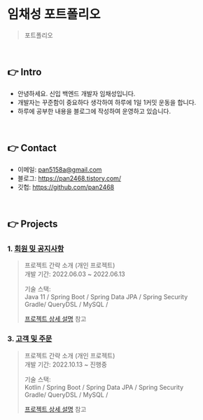 # 임채성 포트폴리오
>포트폴리오

</br>

## 👉 Intro
+ 안녕하세요. 신입 백엔드 개발자 임채성입니다.
+ 개발자는 꾸준함이 중요하다 생각하여 하루에 1일 1커밋 운동을 합니다.
+ 하루에 공부한 내용을 블로그에 작성하여 운영하고 있습니다. 

</br>

## 👉 Contact
- 이메일: pan5158a@gmail.com
- 블로그: https://pan2468.tistory.com/
- 깃헙: https://github.com/pan2468

</br>

## 👉 Projects

### 1. [회원 밎 공지사항](https://github.com/pan2468/notice)
>프로젝트 간략 소개  (개인 프로젝트)  
>개발 기간: 2022.06.03 ~ 2022.06.13  
>  
>기술 스택:  
>Java 11 / Spring Boot / Spring Data JPA / Spring Security   
> Gradle/ QueryDSL / MySQL /  
>  
>[프로젝트 상세 설명](https://github.com/pan2468/notice) 참고

<!-- ### 2. [쇼핑몰 프로젝트](https://github.com/pan2468/shopmall)
>프로젝트 간략 소개  (개인 프로젝트)  
>개발 기간: 2022.05.10 ~ 2022.05.25  
>  
>기술 스택:  
>Java 11 / Spring Boot / Spring Data JPA / Spring Security   
> Maven/ QueryDSL / MySQL / 
>  
>[프로젝트 상세 설명](https://github.com/pan2468/shopmall) 참고 -->

### 3. [고객 및 주문](https://github.com/pan2468/kotlin-springboot)
>프로젝트 간략 소개  (개인 프로젝트)  
>개발 기간: 2022.10.13 ~ 진행중  
>  
>기술 스택:  
> Kotlin / Spring Boot / Spring Data JPA / Spring Security   
> Gradle/ QueryDSL / MySQL / 
>  
>[프로젝트 상세 설명](https://github.com/pan2468/kotlin-springboot) 참고





